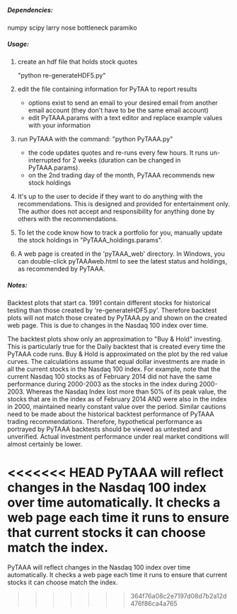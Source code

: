 ##### Dependencies:
numpy
scipy
larry
nose
bottleneck
paramiko


##### Usage:

1. create an hdf file that holds stock quotes

   "python re-generateHDF5.py"
  
2. edit the file containing information for PyTAA to report results
   - options exist to send an email to your desired email from another email account (they don't have to be the same email account)
   - edit PyTAAA.params with a text editor and replace example values with your information

3. run PyTAAA with the command: "python PyTAAA.py"
   - the code updates quotes and re-runs every few hours. It runs un-interrupted for 2 weeks (duration can be changed in PyTAAA.params).
   - on the 2nd trading day of the month, PyTAAA recommends new stock holdings
   
4. It's up to the user to decide if they want to do anything with the recommendations. This is designed and provided for entertainment only. The author does not accept and responsibility for anything done by others with the recommendations.

5. To let the code know how to track a portfolio for you, manually update the stock holdings in "PyTAAA_holdings.params".

6. A web page is created in the 'pyTAAA_web' directory. In Windows, you can double-click pyTAAAweb.html to see the latest status and holdings, as recommended by PyTAAA.


##### Notes:

Backtest plots that start ca. 1991 contain different stocks for historical testing than those created by 're-generateHDF5.py'. Therefore backtest plots will not match those created by PyTAAA.py and shown on the created web page. This is due to changes in the Nasdaq 100 index over time.

The backtest plots show only an approximation to "Buy & Hold" investing. This is particularly true for the Daily backtest that is created every time the PyTAAA code runs. Buy & Hold is approximated on the plot by the red value curves. The calculations assume that equal dollar investments are made in all the current stocks in the Nasdaq 100 index. For example, note that the current Nasdaq 100 stocks as of February 2014 did not have the same performance during 2000-2003 as the stocks in the index during 2000-2003. Whereas the Nasdaq Index lost more than 50% of its peak value, the stocks that are in the index as of February 2014 AND were also in the index in 2000, maintained nearly constant value over the period. Similar cautions need to be made about the historical backtest performance of PyTAAA trading recommendations. Therefore, hypothetical performance as portrayed by PyTAAA backtests should be viewed as untested and unverified. Actual investment performance under real market conditions will almost certainly be lower.

<<<<<<< HEAD
PyTAAA will reflect changes in the Nasdaq 100 index over time automatically. It checks a web page each time it runs to ensure that current stocks it can choose match the index.
=======
PyTAAA will reflect changes in the Nasdaq 100 index over time automatically. It checks a web page each time it runs to ensure that current stocks it can choose match the index.
>>>>>>> 364f76a08c2e7197d08d7b2a12d476f86ca4a765
